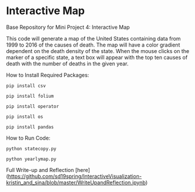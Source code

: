 # Interactive Map

Base Repository for Mini Project 4: Interactive Map

This code will generate a map of the United States containing data from 1999 to 2016 of the causes of death. The map will have a color gradient dependent on the death density of the state. When the mouse clicks on the marker of a specific state, a text box will appear with the top ten causes of death with the number of deaths in the given year.

How to Install Required Packages:

  `pip install csv`

  `pip install folium`

  `pip install operator`

  `pip install os`

  `pip install pandas`

How to Run Code:

  `python statecopy.py`
  
  `python yearlymap.py`

Full Write-up and Reflection [here] (https://github.com/sd19spring/InteractiveVisualization-kristin_and_sina/blob/master/WriteUpandReflection.ipynb)
